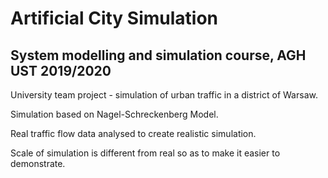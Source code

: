 # Artificial City Simulation
## System modelling and simulation course, AGH UST 2019/2020
University team project - simulation of urban traffic in a district of Warsaw.

Simulation based on Nagel-Schreckenberg Model.

Real traffic flow data analysed to create realistic simulation.

Scale of simulation is different from real so as to make it easier to demonstrate.
